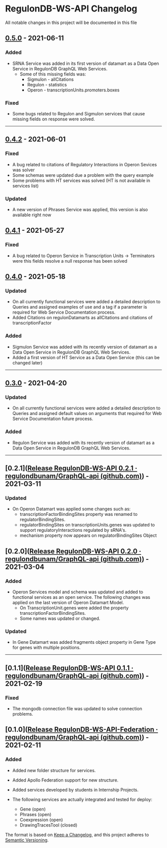 # RegulonDB-WS-API Changelog

All notable changes in this project will be documented in this file

## [0.5.0](https://github.com/regulondbunam/GraphQL-api/releases) - 2021-06-11

### Added

- SRNA Service was added in its first version of datamart as a Data Open Service in RegulonDB GraphQL Web Services. 
  - Some of this missing fields was:
    - Sigmulon - allCitations
    - Regulon - statistics
    - Operon - transcriptionUnits.promoters.boxes 

### Fixed

- Some bugs related to Regulon and Sigmulon services that cause missing fields on response were solved.

---

## [0.4.2](https://github.com/regulondbunam/GraphQL-api/releases/tag/0.4.2) - 2021-06-01

### Fixed

- A bug related to citations of Regulatory Interactions in Operon Sevices was solver
- Some schemas were updated due a problem with the query example
- Some problems with HT services was solved (HT is not available in services list)

### Updated

- A new version of Phrases Service was applied, this version is also available right now

## [0.4.1](https://github.com/regulondbunam/GraphQL-api/releases/tag/0.4.1) - 2021-05-27

### Fixed

- A bug related to Operon Service in Transcription Units -> Terminators were this fields resolve a null response has been solved

## [0.4.0](https://github.com/regulondbunam/GraphQL-api/releases/tag/0.4.0) - 2021-05-18

### Updated

- On all currently functional services were added a detailed description to Queries and assigned examples of use and a tag if a parameter is required for Web Service Documentation process.
- Added Citations on regulonDatamarts as allCitations and citations of transcriptionFactor

### Added

- Sigmulon Service was added with its recently version of datamart as a Data Open Service in RegulonDB GraphQL Web Services. 
- Added a first version of HT Service as a Data Open Service (this can be changed later)

---

## [0.3.0](https://github.com/regulondbunam/GraphQL-api/releases/tag/0.3.0) - 2021-04-20

### Updated

- On all currently functional services were added a detailed description to Queries and assigned default values on arguments that required for Web Service Documentation future process.

### Added

- Regulon Service was added with its recently version of datamart as a Data Open Service in RegulonDB GraphQL Web Services. 

---

## [0.2.1]([Release RegulonDB-WS-API 0.2.1 · regulondbunam/GraphQL-api (github.com)](https://github.com/regulondbunam/GraphQL-api/releases/tag/0.2.1)) - 2021-03-11

### Updated

- On Operon Datamart was applied some changes such as:
  - transcriptionFactorBindingSites property was renamed to regulatorBindingSites.
  - regulatorBindingSites on transcriptionUnits.genes was updated to support regulatoryInteractions regulated by sRNA's.
  - mechanism property now appears on regulatorBindingSites Object

## [0.2.0]([Release RegulonDB-WS-API 0.2.0 · regulondbunam/GraphQL-api (github.com)](https://github.com/regulondbunam/GraphQL-api/releases/tag/0.2.0)) - 2021-03-04

### Added

- Operon Services model and schema was updated and added to functional services as an open service. The following changes was applied on the last version of Operon Datamart Model.
  - On TranscriptionUnit.genes were added the property transcriptionFactorBindingSites.
  - Some names was updated or changed.

### Updated

- In Gene Datamart was added fragments object property in Gene Type for genes with multiple positions.

---

## [0.1.1]([Release RegulonDB-WS-API 0.1.1 · regulondbunam/GraphQL-api (github.com)](https://github.com/regulondbunam/GraphQL-api/releases/tag/0.1.1)) - 2021-02-19

### Fixed

- The mongodb connection file was updated to solve connection problems.

## [0.1.0]([Release RegulonDB-WS-API-Federation · regulondbunam/GraphQL-api (github.com)](https://github.com/regulondbunam/GraphQL-api/releases/tag/0.1.0)) - 2021-02-11

### Added

- Added new folder structure for services.
- Added Apollo Federation support for new structure.
- Added services developed by students in Internship Projects.

- The following services are actually integrated and tested for deploy:
  - Gene (open)
  - Phrases (open)
  - Coexpression (open)
  - DrawingTracesTool (closed)



The format is based on [Keep a Changelog](https://keepachangelog.com/en/1.0.0/), and this project adheres to [Semantic Versioning](https://semver.org/spec/v2.0.0.html).